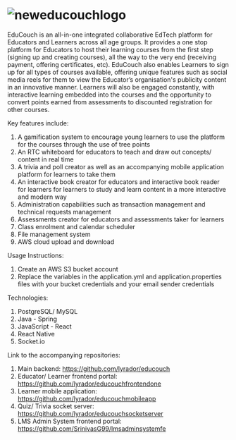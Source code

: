 # ![neweducouchlogo](https://user-images.githubusercontent.com/65401176/207504168-97263c09-ae9d-49c1-bf70-b43ee6596edb.png)

EduCouch is an all-in-one integrated collaborative EdTech platform for Educators and Learners across all age groups. It provides a one stop platform for Educators to host their learning courses from the first step (signing up and creating courses), all the way to the very end (receiving payment, offering certificates, etc). EduCouch also enables Learners to sign up for all types of courses available, offering unique features such as social media reels for them to view the Educator’s organisation's publicity content in an innovative manner. Learners will also be engaged constantly, with interactive learning embedded into the courses and the opportunity to convert points earned from assessments to discounted registration for other courses.

Key features include:
1. A gamification system to encourage young learners to use the platform for the courses through the use of tree points
2. An RTC whiteboard for educators to teach and draw out concepts/ content in real time
3. A trivia and poll creator as well as an accompanying mobile application platform for learners to take them
4. An interactive book creator for educators and interactive book reader for learners for learners to study and learn content in a more interactive and modern way
5. Administration capabilities such as transaction management and technical requests management
6. Assessments creator for educators and assessments taker for learners
7. Class enrolment and calendar scheduler
8. File management system
9. AWS cloud upload and download

Usage Instructions:
1. Create an AWS S3 bucket account
2. Replace the variables in the application.yml and application.properties files with your bucket credentials and your email sender credentials

Technologies:
1. PostgreSQL/ MySQL
2. Java - Spring
3. JavaScript - React
4. React Native
5. Socket.io

Link to the accompanying repositories:
1. Main backend: https://github.com/lyrador/educouch
2. Educator/ Learner frontend portal: https://github.com/lyrador/educouchfrontendone
3. Learner mobile application: https://github.com/lyrador/educouchmobileapp
4. Quiz/ Trivia socket server: https://github.com/lyrador/educouchsocketserver
5. LMS Admin System frontend portal: https://github.com/SrinivasG99/lmsadminsystemfe
